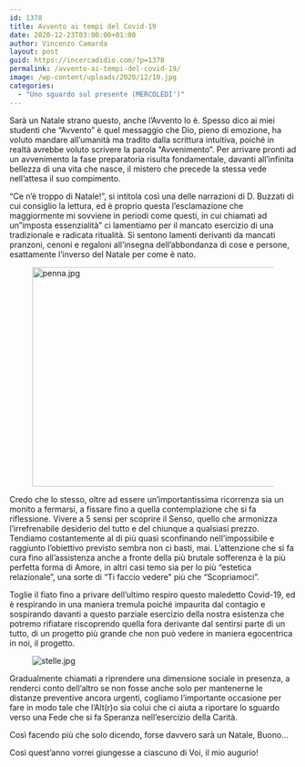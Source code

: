 ```yaml
---
id: 1378
title: Avvento ai tempi del Covid-19
date: 2020-12-23T03:00:00+01:00
author: Vincenzo Camarda
layout: post
guid: https://incercadidio.com/?p=1378
permalink: /avvento-ai-tempi-del-covid-19/
image: /wp-content/uploads/2020/12/10.jpg
categories:
  - "Uno sguardo sul presente (MERCOLEDI')"
---
```

Sarà un Natale strano questo, anche l’Avvento lo è. Spesso dico ai miei studenti che “Avvento” è quel messaggio che Dio, pieno di emozione, ha voluto mandare all’umanità ma tradito dalla scrittura intuitiva, poiché in realtà avrebbe voluto scrivere la parola “Avvenimento”. Per arrivare pronti ad un avvenimento la fase preparatoria risulta fondamentale, davanti all’infinita bellezza di una vita che nasce, il mistero che precede la stessa vede nell’attesa il suo compimento. 

“Ce n’è troppo di Natale!”, si intitola così una delle narrazioni di D. Buzzati di cui consiglio la lettura, ed è proprio questa l’esclamazione che maggiormente mi sovviene in periodi come questi, in cui chiamati ad un”imposta essenzialità” ci lamentiamo per il mancato esercizio di una tradizionale e radicata ritualità. Si sentono lamenti derivanti da mancati pranzoni, cenoni e regaloni all’insegna dell’abbondanza di cose e persone, esattamente l’inverso del Natale per come è nato. <figure class="wp-block-image size-large is-resized">

<img src="https://incercadidio.com/wp-content/uploads/2020/12/11.jpg" alt="penna.jpg" class="wp-image-1380" width="809" height="385" srcset="https://incercadidio.com/wp-content/uploads/2020/12/11.jpg 416w, https://incercadidio.com/wp-content/uploads/2020/12/11-300x143.jpg 300w" sizes="(max-width: 809px) 100vw, 809px" /> </figure> 



Credo che lo stesso, oltre ad essere un’importantissima ricorrenza sia un monito a fermarsi, a fissare fino a quella contemplazione che si fa riflessione. Vivere a 5 sensi per scoprire il Senso, quello che armonizza l’irrefrenabile desiderio del tutto e del chiunque a qualsiasi prezzo. Tendiamo costantemente al di più quasi sconfinando nell’impossibile e raggiunto l’obiettivo previsto sembra non ci basti, mai. L’attenzione che si fa cura fino all’assistenza anche a fronte della più brutale sofferenza è la più perfetta forma di Amore, in altri casi temo sia per lo più “estetica relazionale”, una sorte di “Ti faccio vedere” più che “Scopriamoci”.

Toglie il fiato fino a privare dell’ultimo respiro questo maledetto Covid-19, ed è respirando in una maniera tremula poiché impaurita dal contagio e sospirando davanti a questo parziale esercizio della nostra esistenza che potremo rifiatare riscoprendo quella fora derivante dal sentirsi parte di un tutto, di un progetto più grande che non può vedere in maniera egocentrica in noi, il progetto.<figure class="wp-block-image">

![stelle.jpg]() </figure> 

Gradualmente chiamati a riprendere una dimensione sociale in presenza, a renderci conto dell’altro se non fosse anche solo per mantenerne le distanze preventive ancora urgenti, cogliamo l’importante occasione per fare in modo tale che l’Alt(r)o sia colui che ci aiuta a riportare lo sguardo verso una Fede che si fa Speranza nell’esercizio della Carità.

Così facendo più che solo dicendo, forse davvero sarà un Natale, Buono…

Così quest’anno vorrei giungesse a ciascuno di Voi, il mio augurio!